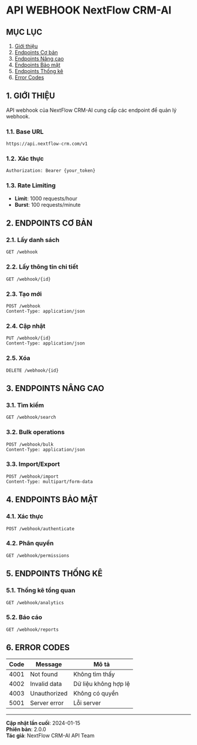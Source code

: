 # API WEBHOOK NextFlow CRM-AI

## MỤC LỤC

1. [Giới thiệu](#1-giới-thiệu)
2. [Endpoints Cơ bản](#2-endpoints-cơ-bản)
3. [Endpoints Nâng cao](#3-endpoints-nâng-cao)
4. [Endpoints Bảo mật](#4-endpoints-bảo-mật)
5. [Endpoints Thống kê](#5-endpoints-thống-kê)
6. [Error Codes](#6-error-codes)

## 1. GIỚI THIỆU

API webhook của NextFlow CRM-AI cung cấp các endpoint để quản lý webhook.

### 1.1. Base URL

```
https://api.nextflow-crm.com/v1
```

### 1.2. Xác thực

```http
Authorization: Bearer {your_token}
```

### 1.3. Rate Limiting

- **Limit**: 1000 requests/hour
- **Burst**: 100 requests/minute

## 2. ENDPOINTS CƠ BẢN

### 2.1. Lấy danh sách

```http
GET /webhook
```

### 2.2. Lấy thông tin chi tiết

```http
GET /webhook/{id}
```

### 2.3. Tạo mới

```http
POST /webhook
Content-Type: application/json
```

### 2.4. Cập nhật

```http
PUT /webhook/{id}
Content-Type: application/json
```

### 2.5. Xóa

```http
DELETE /webhook/{id}
```

## 3. ENDPOINTS NÂNG CAO

### 3.1. Tìm kiếm

```http
GET /webhook/search
```

### 3.2. Bulk operations

```http
POST /webhook/bulk
Content-Type: application/json
```

### 3.3. Import/Export

```http
POST /webhook/import
Content-Type: multipart/form-data
```

## 4. ENDPOINTS BẢO MẬT

### 4.1. Xác thực

```http
POST /webhook/authenticate
```

### 4.2. Phân quyền

```http
GET /webhook/permissions
```

## 5. ENDPOINTS THỐNG KÊ

### 5.1. Thống kê tổng quan

```http
GET /webhook/analytics
```

### 5.2. Báo cáo

```http
GET /webhook/reports
```

## 6. ERROR CODES

| Code | Message | Mô tả |
|------|---------|-------|
| 4001 | Not found | Không tìm thấy |
| 4002 | Invalid data | Dữ liệu không hợp lệ |
| 4003 | Unauthorized | Không có quyền |
| 5001 | Server error | Lỗi server |

---

**Cập nhật lần cuối**: 2024-01-15  
**Phiên bản**: 2.0.0  
**Tác giả**: NextFlow CRM-AI API Team